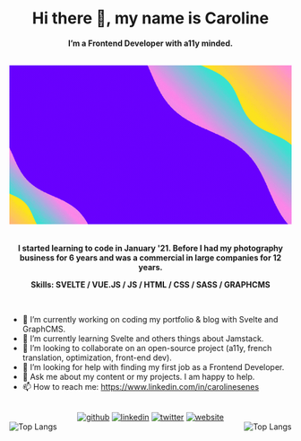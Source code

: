 <h1 align="center">Hi there 👋, my name is Caroline</h1>
<p align="center"><b>I’m a Frontend Developer with a11y minded.</b></p>
</br>

<div align="center"><img src="/banner720.gif" alt="banner"></div>
</br>

<div align="center"><b>
  <p>I started learning to code in January '21. Before I had my photography business for 6 years and was a commercial in large companies for 12 years.</p>
  <p>Skills: SVELTE / VUE.JS / JS / HTML / CSS / SASS / GRAPHCMS</p></b>
</div>
</br>

- 🔭 I’m currently working on coding my portfolio & blog with Svelte and GraphCMS. 
- 🌱 I’m currently learning Svelte and others things about Jamstack. 
- 👯 I’m looking to collaborate on an open-source project (a11y, french translation, optimization, front-end dev). 
- 🤔 I’m looking for help with finding my first job as a Frontend Developer. 
- 💬 Ask me about my content or my projects. I am happy to help. 
- 📫 How to reach me: https://www.linkedin.com/in/carolinesenes 

</br>
<div align="center">
  <a href="https://github.com/carolinesenes"><img src='https://cdn.jsdelivr.net/npm/simple-icons@3.0.1/icons/github.svg' alt='github' height='40'></a>
  <a href="https://www.linkedin.com/in/carolinesenes/"><img src='https://cdn.jsdelivr.net/npm/simple-icons@3.0.1/icons/linkedin.svg' alt='linkedin' height='40'></a>
  <a href="https://twitter.com/senes_caroline"><img src='https://cdn.jsdelivr.net/npm/simple-icons@3.0.1/icons/twitter.svg' alt='twitter' height='40'></a>
  <a href="https://my-developer-portfolio-theta.vercel.app/"><img src='https://cdn.jsdelivr.net/npm/simple-icons@3.0.1/icons/icloud.svg' alt='website' height='40'></a>
</div>

<div style="display:flex;align-items:center;justify-content:space-between">
  <div><img src='https://github-readme-stats.vercel.app/api/top-langs/?username=carolinesenes' alt='Top Langs'></div>
  <div><img src='https://github-readme-stats.vercel.app/api?username=carolinesenes&show_icons=true' alt='Top Langs'></div>
</div>
